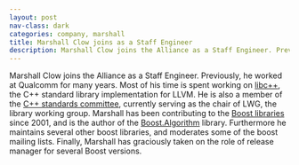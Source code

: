 ```yaml
---
layout: post
nav-class: dark
categories: company, marshall
title: Marshall Clow joins as a Staff Engineer
description: Marshall Clow joins the Alliance as a Staff Engineer. Previously, he worked at Qualcomm for many years. Most of his time is spent working on libc++, the C++ standard library implementation for LLVM. He is also a member of the C++ standards committee, currently serving as the chair of LWG, the library working group. Marshall has been contributing to the Boost libraries since 2001, and is the author of the Boost.Algorithm library. Furthermore he maintains several other boost libraries, and moderates some of the boost mailing lists. Finally, Marshall has graciously taken on the role of release manager for several Boost versions.
---
```


Marshall Clow joins the Alliance as a Staff Engineer. Previously,
he worked at Qualcomm for many years. Most of his time is spent
working on
<a href="https://libcxx.llvm.org">libc++</a>,
the C++ standard library implementation for LLVM. He is also a member
of the
<a href="https://isocpp.org/std/the-committee">C++ standards committee</a>,
currently serving as the chair of LWG, the library working group.
Marshall has been contributing to the
<a href="https://www.boost.org">Boost libraries</a>
since 2001, and is the author of the
<a href="http://boost.org/libs/algorithm">Boost.Algorithm</a>
library. Furthermore he maintains several other boost libraries,
and moderates some of the boost mailing lists. Finally, Marshall
has graciously taken on the role of release manager for several
Boost versions.
